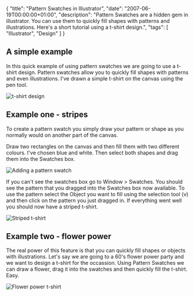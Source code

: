 {
  "title": "Pattern Swatches in Illustrator",
  "date": "2007-06-19T00:00:00+01:00",
  "description": "Pattern Swatches are a hidden gem in illustrator. You can use them to quickly fill shapes with patterns and illustrations. Here's a short tutorial using a t-shirt design.",
  "tags": [
    "Illustrator",
    "Design"
  ]
}

## A simple example

In this quick example of using pattern swatches we are going to use a t-shirt design. Pattern swatches allow you to quickly fill shapes with patterns and even illustrations. I've drawn a simple t-shirt on the canvas using the pen tool. 

![t-shirt design][1] 

## Example one - stripes

To create a pattern swatch you simply draw your pattern or shape as you normally would on another part of the canvas. 

Draw two rectangles on the canvas and then fill them with two different colours. I've chosen blue and white. Then select both shapes and drag them into the Swatches box.

![Adding a pattern swatch][2] 

If you can't see the swatches box go to Window > Swatches. You should see the pattern that you dragged into the Swatches box now available. To use the pattern select the Object you want to fill using the selection tool (v) and then click on the pattern you just dragged in. If everything went well you should now have a striped t-shirt.

![Striped t-shirt][3] 

## Example two - flower power

The real power of this feature is that you can quickly fill shapes or objects with illustrations. Let's say we are going to a 60's flower power party and we want to design a t-shirt for the occassion. Using Pattern Swatches we can draw a flower, drag it into the swatches and then quickly fill the t-shirt. Easy.

![Flower power t-shirt][4]

 [1]: https://shapeshed.com/images/articles/t-shirt_one.png 
 [2]: https://shapeshed.com/images/articles/add_pattern_swatch.jpg 
 [3]: https://shapeshed.com/images/articles/t_shirt_two.png 
 [4]: https://shapeshed.com/images/articles/t_shirt_three.png 
